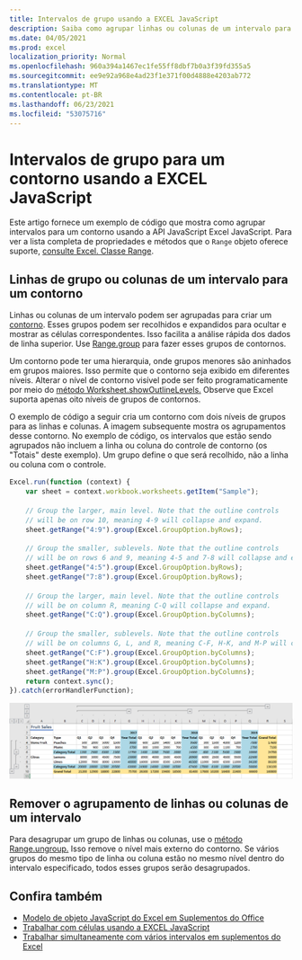 ```yaml
---
title: Intervalos de grupo usando a EXCEL JavaScript
description: Saiba como agrupar linhas ou colunas de um intervalo para criar um contorno usando Excel API JavaScript.
ms.date: 04/05/2021
ms.prod: excel
localization_priority: Normal
ms.openlocfilehash: 960a394a1467ec1fe55ff8dbf7b0a3f39fd355a5
ms.sourcegitcommit: ee9e92a968e4ad23f1e371f00d4888e4203ab772
ms.translationtype: MT
ms.contentlocale: pt-BR
ms.lasthandoff: 06/23/2021
ms.locfileid: "53075716"
---
```

# <a name="group-ranges-for-an-outline-using-the-excel-javascript-api"></a>Intervalos de grupo para um contorno usando a EXCEL JavaScript

Este artigo fornece um exemplo de código que mostra como agrupar intervalos para um contorno usando a API JavaScript Excel JavaScript. Para ver a lista completa de propriedades e métodos que o `Range` objeto oferece suporte, [consulte Excel. Classe Range](/javascript/api/excel/excel.range).

## <a name="group-rows-or-columns-of-a-range-for-an-outline"></a>Linhas de grupo ou colunas de um intervalo para um contorno

Linhas ou colunas de um intervalo podem ser agrupadas para criar um [contorno](https://support.office.com/article/Outline-group-data-in-a-worksheet-08CE98C4-0063-4D42-8AC7-8278C49E9AFF). Esses grupos podem ser recolhidos e expandidos para ocultar e mostrar as células correspondentes. Isso facilita a análise rápida dos dados de linha superior. Use [Range.group](/javascript/api/excel/excel.range#group-groupoption-) para fazer esses grupos de contornos.

Um contorno pode ter uma hierarquia, onde grupos menores são aninhados em grupos maiores. Isso permite que o contorno seja exibido em diferentes níveis. Alterar o nível de contorno visível pode ser feito programaticamente por meio do [método Worksheet.showOutlineLevels.](/javascript/api/excel/excel.worksheet#showoutlinelevels-rowlevels--columnlevels-) Observe que Excel suporta apenas oito níveis de grupos de contornos.

O exemplo de código a seguir cria um contorno com dois níveis de grupos para as linhas e colunas. A imagem subsequente mostra os agrupamentos desse contorno. No exemplo de código, os intervalos que estão sendo agrupados não incluem a linha ou coluna do controle de contorno (os "Totais" deste exemplo). Um grupo define o que será recolhido, não a linha ou coluna com o controle.

```js
Excel.run(function (context) {
    var sheet = context.workbook.worksheets.getItem("Sample");

    // Group the larger, main level. Note that the outline controls
    // will be on row 10, meaning 4-9 will collapse and expand.
    sheet.getRange("4:9").group(Excel.GroupOption.byRows);

    // Group the smaller, sublevels. Note that the outline controls
    // will be on rows 6 and 9, meaning 4-5 and 7-8 will collapse and expand.
    sheet.getRange("4:5").group(Excel.GroupOption.byRows);
    sheet.getRange("7:8").group(Excel.GroupOption.byRows);

    // Group the larger, main level. Note that the outline controls
    // will be on column R, meaning C-Q will collapse and expand.
    sheet.getRange("C:Q").group(Excel.GroupOption.byColumns);

    // Group the smaller, sublevels. Note that the outline controls
    // will be on columns G, L, and R, meaning C-F, H-K, and M-P will collapse and expand.
    sheet.getRange("C:F").group(Excel.GroupOption.byColumns);
    sheet.getRange("H:K").group(Excel.GroupOption.byColumns);
    sheet.getRange("M:P").group(Excel.GroupOption.byColumns);
    return context.sync();
}).catch(errorHandlerFunction);
```

![Intervalo com um contorno de dois níveis e duas dimensões.](../images/excel-outline.png)

## <a name="remove-grouping-from-rows-or-columns-of-a-range"></a>Remover o agrupamento de linhas ou colunas de um intervalo

Para desagrupar um grupo de linhas ou colunas, use o [método Range.ungroup.](/javascript/api/excel/excel.range#ungroup-groupoption-) Isso remove o nível mais externo do contorno. Se vários grupos do mesmo tipo de linha ou coluna estão no mesmo nível dentro do intervalo especificado, todos esses grupos serão desagrupados.

## <a name="see-also"></a>Confira também

- [Modelo de objeto JavaScript do Excel em Suplementos do Office](excel-add-ins-core-concepts.md)
- [Trabalhar com células usando a EXCEL JavaScript](excel-add-ins-cells.md)
- [Trabalhar simultaneamente com vários intervalos em suplementos do Excel](excel-add-ins-multiple-ranges.md)
